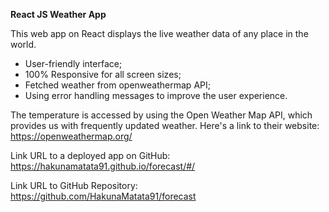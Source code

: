 **React JS Weather App**

This web app on React displays the live weather data of any place in the world.
- User-friendly interface;
- 100% Responsive for all screen sizes;
- Fetched weather from openweathermap API;
- Using error handling messages to improve the user experience.

The temperature is accessed by using the Open Weather Map API, which provides us with frequently updated weather. 
Here's a link to their website: https://openweathermap.org/

Link URL to a deployed app on GitHub: https://hakunamatata91.github.io/forecast/#/

Link URL to GitHub Repository: https://github.com/HakunaMatata91/forecast

